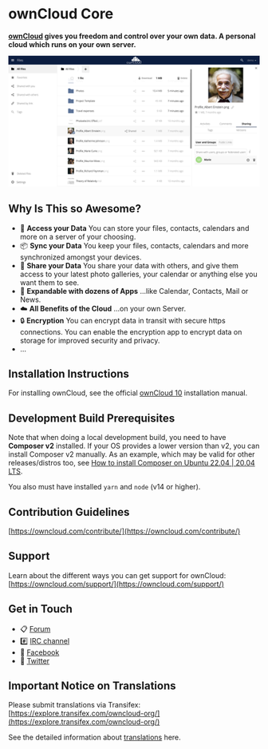 # ownCloud Core

**[ownCloud](http://ownCloud.com) gives you freedom and control over your own data. A personal cloud which runs on your own server.**

[![](https://github.com/owncloud/screenshots/raw/master/files/sidebar_1.png)](https://github.com/owncloud/screenshots/blob/master/files/sidebar_1.png)

## [](https://github.com/owncloud/core/blob/master/README.md#why-is-this-so-awesome)Why Is This so Awesome?

- 📁 **Access your Data** You can store your files, contacts, calendars and more on a server of your choosing.
- 📦 **Sync your Data** You keep your files, contacts, calendars and more synchronized amongst your devices.
- 🔄 **Share your Data** You share your data with others, and give them access to your latest photo galleries, your calendar or anything else you want them to see.
- 🚀 **Expandable with dozens of Apps** ...like Calendar, Contacts, Mail or News.
- ☁️ **All Benefits of the Cloud** ...on your own Server.
- 🔒 **Encryption** You can encrypt data in transit with secure https connections. You can enable the encryption app to encrypt data on storage for improved security and privacy.
- ...

## [](https://github.com/owncloud/core/blob/master/README.md#installation-instructions)Installation Instructions

For installing ownCloud, see the official [ownCloud 10](https://doc.owncloud.com/server/latest/admin_manual/installation/) installation manual.

## [](https://github.com/owncloud/core/blob/master/README.md#development-build-prerequisites)Development Build Prerequisites

Note that when doing a local development build, you need to have **Composer v2** installed. If your OS provides a lower version than v2, you can install Composer v2 manually. As an example, which may be valid for other releases/distros too, see [How to install Composer on Ubuntu 22.04 | 20.04 LTS](https://www.how2shout.com/linux/how-to-install-composer-on-ubuntu-22-04-20-04-lts/).

You also must have installed `yarn` and `node` (v14 or higher).

## [](https://github.com/owncloud/core/blob/master/README.md#contribution-guidelines)Contribution Guidelines

[https://owncloud.com/contribute/](https://owncloud.com/contribute/)

## [](https://github.com/owncloud/core/blob/master/README.md#support)Support

Learn about the different ways you can get support for ownCloud: [https://owncloud.com/support/](https://owncloud.com/support/)

## [](https://github.com/owncloud/core/blob/master/README.md#get-in-touch)Get in Touch

- 📋 [Forum](https://central.owncloud.org)
- #️⃣ [IRC channel](https://web.libera.chat/?channels=#owncloud)
- 👥 [Facebook](https://facebook.com/ownclouders)
- 🐣 [Twitter](https://twitter.com/ownCloud)

## [](https://github.com/owncloud/core/blob/master/README.md#important-notice-on-translations)Important Notice on Translations

Please submit translations via Transifex: [https://explore.transifex.com/owncloud-org/](https://explore.transifex.com/owncloud-org/)

See the detailed information about [translations](https://doc.owncloud.com/server/latest/developer_manual/core/translation.html) here.

